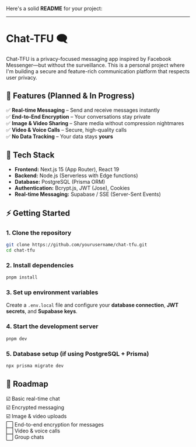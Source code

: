Here's a solid **README** for your project:  

---

# **Chat-TFU** 🗨️  

Chat-TFU is a privacy-focused messaging app inspired by Facebook Messenger—but without the surveillance. This is a personal project where I'm building a secure and feature-rich communication platform that respects user privacy.  

## **🚀 Features (Planned & In Progress)**  
✅ **Real-time Messaging** – Send and receive messages instantly  
✅ **End-to-End Encryption** – Your conversations stay private  
✅ **Image & Video Sharing** – Share media without compression nightmares  
✅ **Video & Voice Calls** – Secure, high-quality calls  
✅ **No Data Tracking** – Your data stays **yours**  

## **🔧 Tech Stack**  
- **Frontend:** Next.js 15 (App Router), React 19  
- **Backend:** Node.js (Serverless with Edge functions)  
- **Database:** PostgreSQL (Prisma ORM)  
- **Authentication:** Bcrypt.js, JWT (Jose), Cookies  
- **Real-time Messaging:** Supabase / SSE (Server-Sent Events)  

## **⚡ Getting Started**  
### **1. Clone the repository**  
```bash
git clone https://github.com/yourusername/chat-tfu.git
cd chat-tfu
```

### **2. Install dependencies**  
```bash
pnpm install
```

### **3. Set up environment variables**  
Create a `.env.local` file and configure your **database connection**, **JWT secrets**, and **Supabase keys**.  

### **4. Start the development server**  
```bash
pnpm dev
```

### **5. Database setup (if using PostgreSQL + Prisma)**  
```bash
npx prisma migrate dev
```

## **📜 Roadmap**  
☑️ Basic real-time chat  
☑️ Encrypted messaging  
☑️ Image & video uploads  
⬜ End-to-end encryption for messages  
⬜ Video & voice calls  
⬜ Group chats  
